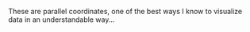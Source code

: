 These are parallel coordinates, one of the best ways I know to visualize data in an understandable way...

